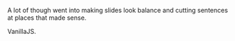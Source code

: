 A lot of though went into making slides look balance and cutting sentences at places that made sense.

VanillaJS.
